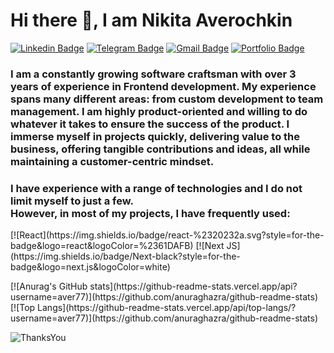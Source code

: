 <h1>Hi there 👋, I am Nikita Averochkin</h1>

[![Linkedin Badge](https://img.shields.io/badge/-NikitaAverochkin-0E76A8?style=flat-square&logo=Linkedin&logoColor=white&link=https://www.linkedin.com/in/nikita-averochkin/)](https://www.linkedin.com/in/nikita-averochkin/)
[![Telegram Badge](https://img.shields.io/badge/-NikitaNWB-229ED9?style=flat-square&logo=Telegram&logoColor=white&link=https://t.me/NikitaNWB)](https://t.me/NikitaNWB)
[![Gmail Badge](https://img.shields.io/badge/-naverockin@gmail.com-c14438?style=flat-square&logo=Gmail&logoColor=white&link=mailto:naverockin@gmail.com)](mailto:naverockin@gmail.com)
[![Portfolio Badge](https://img.shields.io/badge/-naportfolio.space-111?style=flat-square&fontColor=ffd700&link=https://naportfolio.space)](https://naportfolio.space)

<h3>I am a constantly growing software craftsman with over 3 years of experience in Frontend development. My experience spans many different areas: from custom development to team management. I am highly product-oriented and willing to do whatever it takes to ensure the success of the product. I immerse myself in projects quickly, delivering value to the business, offering tangible contributions and ideas, all while maintaining a customer-centric mindset.</h3>

<h3>I have experience with a range of technologies and I do not limit myself to just a few.<br/> However, in most of my projects, I have frequently used:</h3>
<p>
[![React](https://img.shields.io/badge/react-%2320232a.svg?style=for-the-badge&logo=react&logoColor=%2361DAFB)
[![Next JS](https://img.shields.io/badge/Next-black?style=for-the-badge&logo=next.js&logoColor=white)
</p>

<div>
[![Anurag's GitHub stats](https://github-readme-stats.vercel.app/api?username=aver77)](https://github.com/anuraghazra/github-readme-stats)
[![Top Langs](https://github-readme-stats.vercel.app/api/top-langs/?username=aver77)](https://github.com/anuraghazra/github-readme-stats)
</div>

![ThanksYou](https://img.shields.io/badge/🙏Thank_You_For_Spending_a_Moment_On_My_Profile,_Happy_Coding,_All_The_Very_Best-dodgerred.svg?style=for-the-badge)